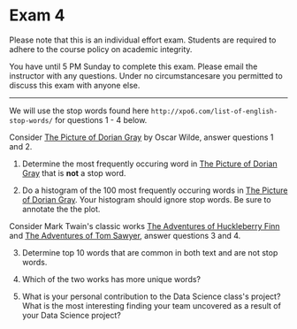 
# Exam 4

Please note that this is an individual effort exam.  Students are required to adhere to the course policy on academic integrity.

You have until 5 PM Sunday to complete this exam.  Please email the instructor with any questions.  Under no circumstancesare you permitted to discuss this exam with anyone else.

---

We will use the stop words found here `http://xpo6.com/list-of-english-stop-words/` for questions 1 - 4 below.

Consider [The Picture of Dorian Gray](https://www.gutenberg.org/cache/epub/174/pg174.txt) by Oscar Wilde, answer questions 1 and 2.

1. Determine the most frequently occuring word in [The Picture of Dorian Gray](https://www.gutenberg.org/cache/epub/174/pg174.txt) that is **not** a stop word.

2. Do a histogram of the 100 most frequently occuring words in [The Picture of Dorian Gray](https://www.gutenberg.org/cache/epub/174/pg174.txt).  Your histogram should ignore stop words.  Be sure to annotate the the plot.

Consider Mark Twain's classic works [The Adventures of Huckleberry Finn](https://www.gutenberg.org/cache/epub/76/pg76.txt) and [The Adventures of Tom Sawyer](https://www.gutenberg.org/cache/epub/74/pg74.txt), answer questions 3 and 4.

3. Determine top 10 words that are common in both text and are not stop words.

4. Which of the two works has more unique words?

5. What is your personal contribution to the Data Science class's project? What is the most interesting finding your team uncovered as a result of your Data Science project?


